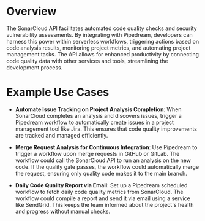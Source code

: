 # Overview

The SonarCloud API facilitates automated code quality checks and security vulnerability assessments. By integrating with Pipedream, developers can harness this power within serverless workflows, triggering actions based on code analysis results, monitoring project metrics, and automating project management tasks. The API allows for enhanced productivity by connecting code quality data with other services and tools, streamlining the development process.

# Example Use Cases

- **Automate Issue Tracking on Project Analysis Completion**: When SonarCloud completes an analysis and discovers issues, trigger a Pipedream workflow to automatically create issues in a project management tool like Jira. This ensures that code quality improvements are tracked and managed efficiently.

- **Merge Request Analysis for Continuous Integration**: Use Pipedream to trigger a workflow upon merge requests in GitHub or GitLab. The workflow could call the SonarCloud API to run an analysis on the new code. If the quality gate passes, the workflow could automatically merge the request, ensuring only quality code makes it to the main branch.

- **Daily Code Quality Report via Email**: Set up a Pipedream scheduled workflow to fetch daily code quality metrics from SonarCloud. The workflow could compile a report and send it via email using a service like SendGrid. This keeps the team informed about the project's health and progress without manual checks.

